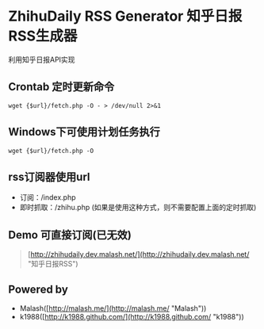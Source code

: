 # ZhihuDaily RSS Generator 知乎日报RSS生成器

利用知乎日报API实现

## Crontab 定时更新命令

    wget {$url}/fetch.php -O - > /dev/null 2>&1

## Windows下可使用计划任务执行

    wget {$url}/fetch.php -O    

## rss订阅器使用url

* 订阅：<domain>/index.php
* 即时抓取：<domain>/zhihu.php (如果是使用这种方式，则不需要配置上面的定时抓取)

## Demo 可直接订阅(已无效)

> [http://zhihudaily.dev.malash.net/](http://zhihudaily.dev.malash.net/ "知乎日报RSS")

## Powered by 

* Malash([http://malash.me/](http://malash.me/ "Malash"))
* k1988([http://k1988.github.com/](http://k1988.github.com/ "k1988"))